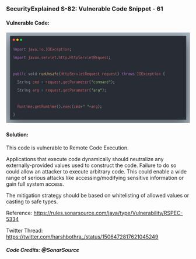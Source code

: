 ### SecurityExplained S-82: Vulnerable Code Snippet - 61

#### Vulnerable Code: 

![Vulnerable Code](../media/code-61.png)


#### Solution: 

This code is vulnerable to Remote Code Execution. 

Applications that execute code dynamically should neutralize any externally-provided values used to construct the code. Failure to do so could allow an attacker to execute arbitrary code. This could enable a wide range of serious attacks like accessing/modifying sensitive information or gain full system access.

The mitigation strategy should be based on whitelisting of allowed values or casting to safe types.

Reference: https://rules.sonarsource.com/java/type/Vulnerability/RSPEC-5334

Twitter Thread: https://twitter.com/harshbothra_/status/1506472817621045249

##### Code Credits: @SonarSource
 
